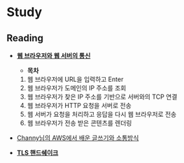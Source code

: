 Study
===

Reading
---
- **[웹 브라우저와 웹 서버의 통신](https://aws.amazon.com/ko/blogs/korea/what-happens-when-you-type-a-url-into-your-browser/)**
  - **목차**
  1. 웹 브라우저에 URL을 입력하고 Enter
  2. 웹 브라우저가 도메인의 IP 주소를 조회
  3. 웹 브라우저가 찾은 IP 주소를 기반으로 서버와의 TCP 연결
  4. 웹 브라우저가 HTTP 요청을 서버로 전송
  5. 웹 서버가 요청을 처리하고 응답을 다시 웹 브라우저로 전송
  6. 웹 브라우저가 전송 받은 콘텐츠를 렌더링

- [Channy님의 AWS에서 배운 글쓰기와 소통방식](http://channy.creation.net/blog/1620#comment-807601)

- **[TLS 핸드쉐이크](https://www.cloudflare.com/ko-kr/learning/ssl/transport-layer-security-tls/)**
